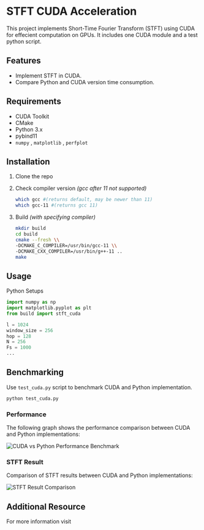 # STFT CUDA Acceleration
This project implements Short-Time Fourier Transform (STFT) using CUDA for effecient computation on GPUs. 
It includes one CUDA module and a test python script.

## Features
* Implement STFT in CUDA.
* Compare Python and CUDA version time consumption.

## Requirements
* CUDA Toolkit
* CMake
* Python 3.x
* pybind11
* `numpy` , `matplotlib` , `perfplot`
## Installation
1. Clone the repo
2. Check compiler version *(gcc after 11 not supported)*

    ```bash
    which gcc #(returns default, may be newer than 11)
    which gcc-11 #(returns gcc 11)
    ```
3. Build *(with specifying compiler)*

    ```bash
    mkdir build
    cd build
    cmake --fresh \\
    -DCMAKE_C_COMPILER=/usr/bin/gcc-11 \\
    -DCMAKE_CXX_COMPILER=/usr/bin/g++-11 ..
    make
    ```
## Usage
Python Setups
```python
import numpy as np
import matplotlib.pyplot as plt
from build import stft_cuda

l = 1024
window_size = 256
hop = 128
N = 256
Fs = 1000
...
```
## Benchmarking
Use `test_cuda.py` script to benchmark CUDA and Python implementation.
```bash
python test_cuda.py
```
### Performance
The following graph shows the performance comparison between CUDA and Python implementations:

![CUDA vs Python Performance Benchmark](https://wdnmd-nft.infura-ipfs.io/ipfs/QmPESJ5B3u8DDXEAhJfjptSgN4EDrwBfevwqiBabmyGBZi)

### STFT Result
Comparison of STFT results between CUDA and Python implementations:

![STFT Result Comparison](https://wdnmd-nft.infura-ipfs.io/ipfs/QmSrSaUvpgPUEJkopTqVHTycXs1izC4SiLRLhixyH5vECD)

## Additional Resource
For more information visit 
